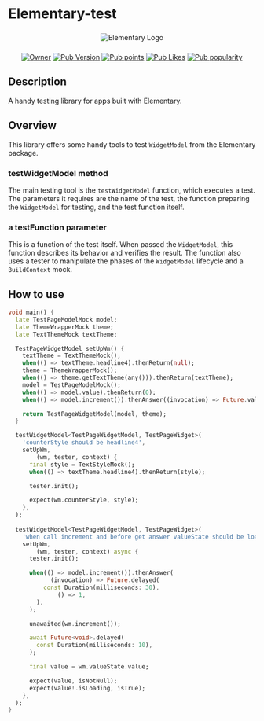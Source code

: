 # Elementary-test
###
<p align="center">
    <img src="https://i.ibb.co/jgkB4ZN/Elementary-Logo.png" alt="Elementary Logo">
</p>

###

<p align="center">
    <a href="https://github.com/MbIXjkee"><img src="https://img.shields.io/badge/Owner-mbixjkee-red.svg" alt="Owner"></a>
    <a href="https://pub.dev/packages/elementary_test"><img src="https://img.shields.io/pub/v/elementary_test?logo=dart&logoColor=white" alt="Pub Version"></a>
    <a href="https://pub.dev/packages/elementary_test"><img src="https://badgen.net/pub/points/elementary_test" alt="Pub points"></a>
    <a href="https://pub.dev/packages/elementary_test"><img src="https://badgen.net/pub/likes/elementary_test" alt="Pub Likes"></a>
    <a href="https://pub.dev/packages/elementary_test"><img src="https://badgen.net/pub/popularity/elementary_test" alt="Pub popularity"></a>
</p>


## Description

A handy testing library for apps built with Elementary.

## Overview

This library offers some handy tools to test `WidgetModel` from the Elementary package.

### testWidgetModel method

The main testing tool is the `testWidgetModel` function, which executes a test. The parameters it requires are the name of the test, the function preparing the `WidgetModel` for testing, and the test function itself.

### a testFunction parameter

This is a function of the test itself. When passed the `WidgetModel`, this function describes its behavior and verifies the result. The function also uses a tester to manipulate the phases of the `WidgetModel` lifecycle and a `BuildContext` mock.

## How to use
```dart
void main() {
  late TestPageModelMock model;
  late ThemeWrapperMock theme;
  late TextThemeMock textTheme;

  TestPageWidgetModel setUpWm() {
    textTheme = TextThemeMock();
    when(() => textTheme.headline4).thenReturn(null);
    theme = ThemeWrapperMock();
    when(() => theme.getTextTheme(any())).thenReturn(textTheme);
    model = TestPageModelMock();
    when(() => model.value).thenReturn(0);
    when(() => model.increment()).thenAnswer((invocation) => Future.value(1));

    return TestPageWidgetModel(model, theme);
  }

  testWidgetModel<TestPageWidgetModel, TestPageWidget>(
    'counterStyle should be headline4',
    setUpWm,
        (wm, tester, context) {
      final style = TextStyleMock();
      when(() => textTheme.headline4).thenReturn(style);

      tester.init();

      expect(wm.counterStyle, style);
    },
  );
  
  testWidgetModel<TestPageWidgetModel, TestPageWidget>(
    'when call increment and before get answer valueState should be loading',
    setUpWm,
        (wm, tester, context) async {
      tester.init();

      when(() => model.increment()).thenAnswer(
            (invocation) => Future.delayed(
          const Duration(milliseconds: 30),
              () => 1,
        ),
      );

      unawaited(wm.increment());

      await Future<void>.delayed(
        const Duration(milliseconds: 10),
      );

      final value = wm.valueState.value;

      expect(value, isNotNull);
      expect(value!.isLoading, isTrue);
    },
  );
}
```
